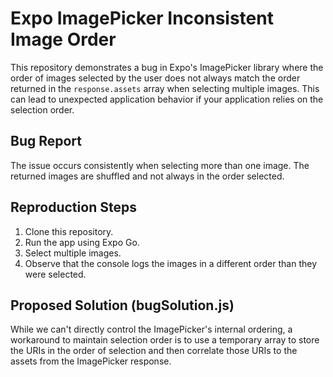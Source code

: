 # Expo ImagePicker Inconsistent Image Order

This repository demonstrates a bug in Expo's ImagePicker library where the order of images selected by the user does not always match the order returned in the `response.assets` array when selecting multiple images.  This can lead to unexpected application behavior if your application relies on the selection order.

## Bug Report

The issue occurs consistently when selecting more than one image.  The returned images are shuffled and not always in the order selected.

## Reproduction Steps

1. Clone this repository.
2. Run the app using Expo Go.
3. Select multiple images.
4. Observe that the console logs the images in a different order than they were selected.

## Proposed Solution (bugSolution.js)

While we can't directly control the ImagePicker's internal ordering, a workaround to maintain selection order is to use a temporary array to store the URIs in the order of selection and then correlate those URIs to the assets from the ImagePicker response.